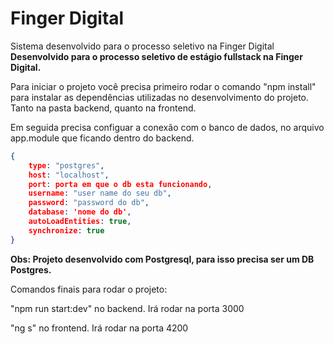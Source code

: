 # Finger Digital
Sistema desenvolvido para o processo seletivo na Finger Digital
**Desenvolvido para o processo seletivo de estágio fullstack na Finger Digital.**

Para iniciar o projeto você precisa primeiro rodar o comando "npm install" para instalar as dependências utilizadas no desenvolvimento do projeto.
Tanto na pasta backend, quanto na frontend.

Em seguida precisa configuar a conexão com o banco de dados, no arquivo app.module que ficando dentro do backend.

```json
{
    type: "postgres",
    host: "localhost",
    port: porta em que o db esta funcionando,
    username: "user name do seu db",
    password: "password do db",
    database: 'nome do db',
    autoLoadEntities: true,
    synchronize: true    
}
```

**Obs: Projeto desenvolvido com Postgresql, para isso precisa ser um DB Postgres.**

Comandos finais para rodar o projeto: 

"npm run start:dev" no backend. Irá rodar na porta 3000

"ng s" no frontend. Irá rodar na porta 4200
